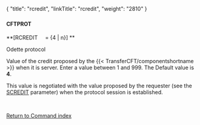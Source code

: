 {
    "title": "rcredit",
    "linkTitle": "rcredit",
    "weight": "2810"
}<span id="rcredit"></span>

### 

#### CFTPROT

**\[RCREDIT     = {4
| n}\] **

Odette protocol

Value of the credit proposed by the {{< TransferCFT/componentshortname  >}} when it is server.
Enter a value between 1 and 999. The Default value is **4**.

This value is negotiated with the value proposed by the requester (see
the [SCREDIT](../scredit) parameter) when the protocol session
is established.

 

[Return to Command index](../../)
